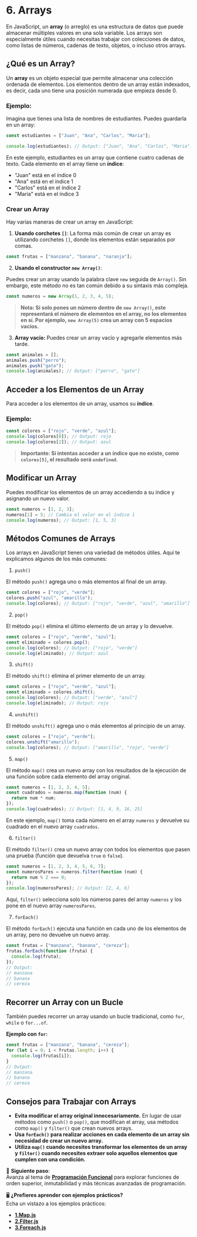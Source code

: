 # 6. Arrays

En JavaScript, un **array** (o arreglo) es una estructura de datos que puede almacenar múltiples valores en una sola variable. Los arrays son especialmente útiles cuando necesitas trabajar con colecciones de datos, como listas de números, cadenas de texto, objetos, o incluso otros arrays.

## ¿Qué es un Array?

Un **array** es un objeto especial que permite almacenar una colección ordenada de elementos. Los elementos dentro de un array están indexados, es decir, cada uno tiene una posición numerada que empieza desde 0.

### Ejemplo:

Imagina que tienes una lista de nombres de estudiantes. Puedes guardarla en un array:

```javascript
const estudiantes = ["Juan", "Ana", "Carlos", "Maria"];

console.log(estudiantes); // Output: ["Juan", "Ana", "Carlos", "Maria"]
```

En este ejemplo, estudiantes es un array que contiene cuatro cadenas de texto. Cada elemento en el array tiene un **índice**:

- "Juan" está en el índice 0
- "Ana" está en el índice 1
- "Carlos" está en el índice 2
- "Maria" está en el índice 3

### Crear un Array

Hay varias maneras de crear un array en JavaScript:

1. **Usando corchetes `[]`**:
   La forma más común de crear un array es utilizando corchetes `[]`, donde los elementos están separados por comas.

```javascript
const frutas = ["manzana", "banana", "naranja"];
```

2. **Usando el constructor `new Array()`**:

Puedes crear un array usando la palabra clave `new` seguida de `Array()`. Sin embargo, este método no es tan común debido a su sintaxis más compleja.

```javascript
const numeros = new Array(1, 2, 3, 4, 5);
```

> **Nota: Si solo pones un número dentro de `new Array()`, este representará el número de elementos en el array, no los elementos en sí. Por ejemplo, `new Array(5)` crea un array con 5 espacios vacíos.**

3. **Array vacío:**
   Puedes crear un array vacío y agregarle elementos más tarde.

```javascript
const animales = [];
animales.push("perro");
animales.push("gato");
console.log(animales); // Output: ["perro", "gato"]
```

## Acceder a los Elementos de un Array

Para acceder a los elementos de un array, usamos su **índice**.

### Ejemplo:

```javascript
const colores = ["rojo", "verde", "azul"];
console.log(colores[0]); // Output: rojo
console.log(colores[2]); // Output: azul
```

> **Importante: Si intentas acceder a un índice que no existe, como `colores[5]`, el resultado será `undefined`.**

## Modificar un Array

Puedes modificar los elementos de un array accediendo a su índice y asignando un nuevo valor.

```javascript
const numeros = [1, 2, 3];
numeros[1] = 5; // Cambia el valor en el índice 1
console.log(numeros); // Output: [1, 5, 3]
```

## Métodos Comunes de Arrays

Los arrays en JavaScript tienen una variedad de métodos útiles. Aquí te explicamos algunos de los más comunes:

1. `push()`

El método `push()` agrega uno o más elementos al final de un array.

```javascript
const colores = ["rojo", "verde"];
colores.push("azul", "amarillo");
console.log(colores); // Output: ["rojo", "verde", "azul", "amarillo"]
```

2. `pop()`

El método `pop()` elimina el último elemento de un array y lo devuelve.

```javascript
const colores = ["rojo", "verde", "azul"];
const eliminado = colores.pop();
console.log(colores); // Output: ["rojo", "verde"]
console.log(eliminado); // Output: azul
```

3. `shift()`

El método `shift()` elimina el primer elemento de un array.

```javascript
const colores = ["rojo", "verde", "azul"];
const eliminado = colores.shift();
console.log(colores); // Output: ["verde", "azul"]
console.log(eliminado); // Output: rojo
```

4. `unshift()`

El método `unshift()` agrega uno o más elementos al principio de un array.

```javascript
const colores = ["rojo", "verde"];
colores.unshift("amarillo");
console.log(colores); // Output: ["amarillo", "rojo", "verde"]
```

5. `map()`

El método `map()` crea un nuevo array con los resultados de la ejecución de una función sobre cada elemento del array original.

```javascript
const numeros = [1, 2, 3, 4, 5];
const cuadrados = numeros.map(function (num) {
  return num * num;
});
console.log(cuadrados); // Output: [1, 4, 9, 16, 25]
```

En este ejemplo, `map()` toma cada número en el array `numeros` y devuelve su cuadrado en el nuevo array `cuadrados`.

6. `filter()`

El método `filter()` crea un nuevo array con todos los elementos que pasen una prueba (función que devuelva `true` o `false`).

```javascript
const numeros = [1, 2, 3, 4, 5, 6, 7];
const numerosPares = numeros.filter(function (num) {
  return num % 2 === 0;
});
console.log(numerosPares); // Output: [2, 4, 6]
```

Aquí, `filter()` selecciona solo los números pares del array `numeros` y los pone en el nuevo array `numerosPares`.

7. `forEach()`

El método `forEach()` ejecuta una función en cada uno de los elementos de un array, pero no devuelve un nuevo array.

```javascript
const frutas = ["manzana", "banana", "cereza"];
frutas.forEach(function (fruta) {
  console.log(fruta);
});
// Output:
// manzana
// banana
// cereza
```

## Recorrer un Array con un Bucle

También puedes recorrer un array usando un bucle tradicional, como `for`, `while` o `for...of`.

**Ejemplo con `for`:**

```javascript
const frutas = ["manzana", "banana", "cereza"];
for (let i = 0; i < frutas.length; i++) {
  console.log(frutas[i]);
}
// Output:
// manzana
// banana
// cereza
```

## Consejos para Trabajar con Arrays

- **Evita modificar el array original innecesariamente.** En lugar de usar métodos como `push()` o `pop()`, que modifican el array, usa métodos como `map()` y `filter()` que crean nuevos arrays.
- **Usa `forEach()` para realizar acciones en cada elemento de un array sin necesidad de crear un nuevo array.**
- **Utiliza `map()` cuando necesites transformar los elementos de un array y `filter()` cuando necesites extraer solo aquellos elementos que cumplen con una condición.**

🚀 **Siguiente paso**:  
Avanza al tema de **[Programación Funcional](./07-programacion-funcional.md)** para explorar funciones de orden superior, inmutabilidad y más técnicas avanzadas de programación.

🖥️ **¿Prefieres aprender con ejemplos prácticos?**  
Echa un vistazo a los ejemplos prácticos:

- **[1.Map.js](../2.Ejemplos/06-arrays/1.Map.js)**
- **[2.Filter.js](../2.Ejemplos/06-arrays/2.Filter.js)**
- **[3.Foreach.js](../2.Ejemplos/06-arrays/3.Foreach.js)**
